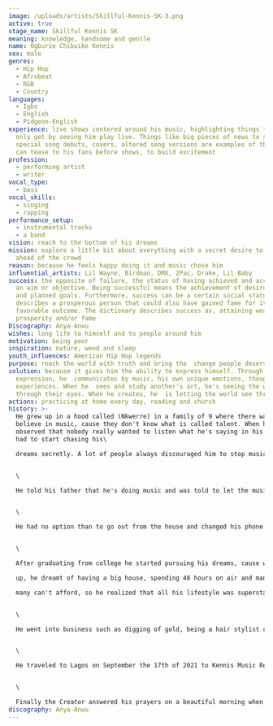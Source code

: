 ```yaml
---
image: /uploads/artists/Skillful-Kennis-SK-3.png
active: true
stage_name: Skillful Kennis SK
meaning: knowledge, handsome and gentle
name: Ogburie Chibuike Kennis
sex: male
genres:
  - Hip Hop
  - Afrobeat
  - R&B
  - Country
languages:
  - Igbo
  - English
  - Pidgeon-English
experience: live shows centered around his music, highlighting things they can
  only get by seeing him play live. Things like big pieces of news to share,
  special song debuts, covers, altered song versions are examples of things he
  can tease to his fans before shows, to build excitement
profession:
  - performing artist
  - writer
vocal_type:
  - bass
vocal_skills:
  - singing
  - rapping
performance_setup:
  - instrumental tracks
  - a band
vision: reach to the bottom of his dreams
mission: explore a little bit about everything with a secret desire to be
  ahead of the crowd
reason: because he feels happy doing it and music chose him
influential_artists: Lil Wayne, Birdman, DMX, 2Pac, Drake, Lil Baby
success: the opposite of failure, the status of having achieved and accomplished
  an aim or objective. Being successful means the achievement of desired visions
  and planned goals. Furthermore, success can be a certain social status that
  describes a prosperous person that could also have gained fame for its
  favorable outcome. The dictionary describes success as, attaining wealth,
  prosperity and/or fame
Discography: Anya-Anwu
wishes: long life to himself and to people around him
motivation: being poor
inspiration: nature, weed and sleep
youth_influences: American Hip Hop legends
purpose: reach the world with truth and bring the  change people deserve
solution: because it gives him the ability to express himself. Through that
  expression, he  communicates by music, his own unique emotions, thoughts and
  experiences. When he  sees and study another's art, he's seeing the world
  through their eyes. When he creates, he  is letting the world see through him
actions: practicing at home every day, reading and church
history: >-
  He grew up in a hood called (Nkwerre) in a family of 9 where there was little
  believe in music, cause they don't know what is called talent. When he
  observed that nobody really wanted to listen what he's saying in his hood, he
  had to start chasing his\

  dreams secretly. A lot of people always discouraged him to stop music, that he was fooling himself , it's makes many to stop talking to him cause they thought that he was hustling, while he was doing music every day at home, but no money.


  \

  He told his father that he's doing music and was told to let the music kill him, that his father doesn't know what his son was doing for over 4 years because he refused to attend university and is the only one in the family that is not a university graduate. He came out from high school, was called a fool and told to be useless, ain't doing nothing, that all the effort made was in vain and that he was disowned as a son, let the music kill you. His mother also isn't happy with him cause he stopped going to church ever since he realized that church too is also fake.


  \

  He had no option than to go out from the house and changed his phone number so no one could contact him. Got confused in life, not knowing how to start. After all thanking the Creator, cause he made a way for him to start rapping. Now his dream finally is coming through. He grew up with a traditional titled man, was called his life helper. The Creator valued his talent, always encouraged him to work hard, always provided his needs. Ever since he started knowing about life and his days of living is based on thinking, that's why his motto says, that he thinks all the time.


  \

  After graduating from college he started pursuing his dreams, cause when he was growing\

  up, he dreamt of having a big house, spending 48 hours on air and many adventures. A life\

  many can't afford, so he realized that all his lifestyle was superstar lifestyle.


  \

  He went into business such as digging of gold, being a hair stylist cause he was not really sure how fast he was going make it through music. Then he was still afraid to accept the gift of music but noticed that he has a talent of music and other art. So he had to keep it as a secret between him and the Creator.


  \

  He traveled to Lagos on September the 17th of 2021 to Kennis Music Record Label to meet with Mr Kehinde Keeny Ogungbe after having a risky conversation with him, he was told that Kennis Music Record Label wasn't a record label anymore. That if he didn't get out from there, he was going to be arrested. He went home, the next day he traveled back to Imo State to make another plan on how to pursue his dreams and make it come through. He came back and started posting on Instagram and kept on doing music every day. Hoping that one day he would see himself into his dreams. Kept on praying to the Creator for him to make a way to start rapping.


  \

  Finally the Creator answered his prayers on a beautiful morning when a guy on the street saw him practicing his music by himself. The man came to him and said that he was gonna help him. At first he thought it was a joke but went to meet his brother and that's when my dreams started turning into reality.
discography: Anya-Anwu
---
```

